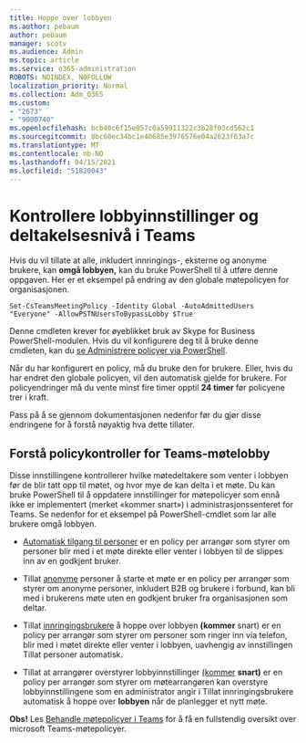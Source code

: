 ```yaml
---
title: Hoppe over lobbyen
ms.author: pebaum
author: pebaum
manager: scotv
ms.audience: Admin
ms.topic: article
ms.service: o365-administration
ROBOTS: NOINDEX, NOFOLLOW
localization_priority: Normal
ms.collection: Adm_O365
ms.custom:
- "2673"
- "9000740"
ms.openlocfilehash: bcb40c6f15e957c0a59911322c3b28f03cd562c1
ms.sourcegitcommit: 8bc60ec34bc1e40685e3976576e04a2623f63a7c
ms.translationtype: MT
ms.contentlocale: nb-NO
ms.lasthandoff: 04/15/2021
ms.locfileid: "51820043"
---
```

# <a name="control-lobby-settings-and-level-of-participation-in-teams"></a>Kontrollere lobbyinnstillinger og deltakelsesnivå i Teams

Hvis du vil tillate at alle, inkludert innringings-, eksterne og anonyme brukere, kan **omgå lobbyen,** kan du bruke PowerShell til å utføre denne oppgaven. Her er et eksempel på endring av den globale møtepolicyen for organisasjonen.

`Set-CsTeamsMeetingPolicy -Identity Global -AutoAdmittedUsers "Everyone" -AllowPSTNUsersToBypassLobby $True`

Denne cmdleten krever for øyeblikket bruk av Skype for Business PowerShell-modulen. Hvis du vil konfigurere deg til å bruke denne cmdleten, kan du [se Administrere policyer via PowerShell](https://docs.microsoft.com/microsoftteams/teams-powershell-overview#managing-policies-via-powershell).

Når du har konfigurert en policy, må du bruke den for brukere. Eller, hvis du har endret den globale policyen, vil den automatisk gjelde for brukere. For policyendringer må du vente minst fire timer opptil **24 timer** før policyene trer i kraft. 

Pass på å se gjennom dokumentasjonen nedenfor før du gjør disse endringene for å forstå nøyaktig hva dette tillater.


## <a name="understanding-teams-meeting-lobby-policy-controls"></a>Forstå policykontroller for Teams-møtelobby

Disse innstillingene kontrollerer hvilke møtedeltakere som venter i lobbyen før de blir tatt opp til møtet, og hvor mye de kan delta i et møte. Du kan bruke PowerShell til å oppdatere innstillinger for møtepolicyer som ennå ikke er implementert (merket «kommer snart») i administrasjonssenteret for Teams. Se nedenfor for et eksempel på PowerShell-cmdlet som lar alle brukere omgå lobbyen.

- [Automatisk tilgang til personer](https://docs.microsoft.com/microsoftteams/meeting-policies-in-teams#automatically-admit-people) er en policy per arrangør som styrer om personer blir med i et møte direkte eller venter i lobbyen til de slippes inn av en godkjent bruker.

- Tillat [anonyme](https://docs.microsoft.com/microsoftteams/meeting-policies-in-teams#allow-anonymous-people-to-start-a-meeting) personer å starte et møte er en policy per arrangør som styrer om anonyme personer, inkludert B2B og brukere i forbund, kan bli med i brukerens møte uten en godkjent bruker fra organisasjonen som deltar.

- Tillat [innringingsbrukere](https://docs.microsoft.com/microsoftteams/meeting-policies-in-teams#allow-dial-in-users-to-bypass-the-lobby-coming-soon) å hoppe over lobbyen **(kommer** snart) er en policy per arrangør som styrer om personer  som ringer inn via telefon, blir med i møtet direkte eller venter i lobbyen, uavhengig av innstillingen Tillat personer automatisk.

- Tillat at arrangører overstyrer lobbyinnstillinger [(kommer](https://docs.microsoft.com/microsoftteams/meeting-policies-in-teams#allow-organizers-to-override-lobby-settings-coming-soon) **snart)** er en policy per arrangør som  styrer om møtearrangøren kan overstyre lobbyinnstillingene som en administrator angir i Tillat innringingsbrukere automatisk å hoppe over **lobbyen** når de planlegger et nytt møte.

**Obs!** Les [Behandle møtepolicyer i Teams](https://docs.microsoft.com/microsoftteams/meeting-policies-in-teams) for å få en fullstendig oversikt over microsoft Teams-møtepolicyer.
